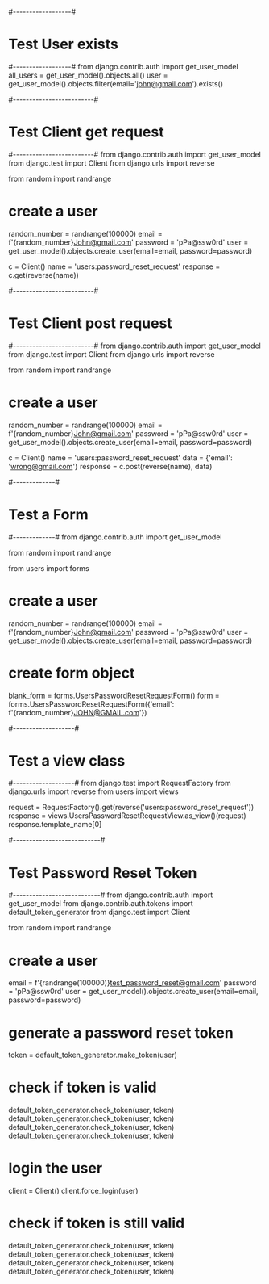 #------------------#
# Test User exists #
#------------------#
from django.contrib.auth import get_user_model
all_users = get_user_model().objects.all()
user = get_user_model().objects.filter(email='john@gmail.com').exists()



#-------------------------#
# Test Client get request #
#-------------------------#
from django.contrib.auth import get_user_model
from django.test import Client
from django.urls import reverse

from random import randrange

# create a user
random_number = randrange(100000)
email = f'{random_number}John@gmail.com'
password = 'pPa@ssw0rd'
user = get_user_model().objects.create_user(email=email, password=password)

c = Client()
name = 'users:password_reset_request'
response = c.get(reverse(name))




#-------------------------#
# Test Client post request #
#-------------------------#
from django.contrib.auth import get_user_model
from django.test import Client
from django.urls import reverse

from random import randrange

# create a user
random_number = randrange(100000)
email = f'{random_number}John@gmail.com'
password = 'pPa@ssw0rd'
user = get_user_model().objects.create_user(email=email, password=password)

c = Client()
name = 'users:password_reset_request'
data = {'email': 'wrong@gmail.com'}
response = c.post(reverse(name), data)




#-------------#
# Test a Form #
#-------------#
from django.contrib.auth import get_user_model

from random import randrange

from users import forms

# create a user
random_number = randrange(100000)
email = f'{random_number}John@gmail.com'
password = 'pPa@ssw0rd'
user = get_user_model().objects.create_user(email=email, password=password)

# create form object
blank_form = forms.UsersPasswordResetRequestForm()
form = forms.UsersPasswordResetRequestForm({'email': f'{random_number}JOHN@GMAIL.com'})




#-------------------#
# Test a view class #
#-------------------#
from django.test import RequestFactory
from django.urls import reverse
from users import views

request = RequestFactory().get(reverse('users:password_reset_request'))
response = views.UsersPasswordResetRequestView.as_view()(request)
response.template_name[0]




#---------------------------#
# Test Password Reset Token #
#---------------------------#
from django.contrib.auth import get_user_model
from django.contrib.auth.tokens import default_token_generator
from django.test import Client

from random import randrange

# create a user
email = f'{randrange(100000)}test_password_reset@gmail.com'
password = 'pPa@ssw0rd'
user = get_user_model().objects.create_user(email=email, password=password)

# generate a password reset token
token = default_token_generator.make_token(user)

# check if token is valid
default_token_generator.check_token(user, token)
default_token_generator.check_token(user, token)
default_token_generator.check_token(user, token)
default_token_generator.check_token(user, token)

# login the user
client = Client()
client.force_login(user)

# check if token is still valid
default_token_generator.check_token(user, token)
default_token_generator.check_token(user, token)
default_token_generator.check_token(user, token)
default_token_generator.check_token(user, token)